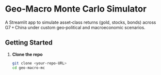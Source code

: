 # Geo‑Macro Monte Carlo Simulator

A Streamlit app to simulate asset‑class returns (gold, stocks, bonds) across G7 + China under custom geo‑political and macroeconomic scenarios.

## Getting Started

1. **Clone the repo**  
   ```bash
   git clone <your‑repo‑URL>
   cd geo-macro-mc
